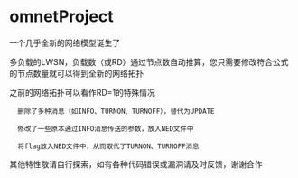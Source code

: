 # omnetProject

一个几乎全新的网络模型诞生了

多负载的LWSN，负载数（或RD）通过节点数自动推算，您只需要修改符合公式的节点数量就可以得到全新的网络拓扑

之前的网络拓扑可以看作RD=1的特殊情况

      删除了多种消息（如INFO、TURNON、TURNOFF），替代为UPDATE

      修改了一些原本通过INFO消息传送的参数，放入NED文件中

      将flag放入NED文件中，从而取代了TURNON、TURNOFF消息

其他特性敬请自行探索，如有各种代码错误或漏洞请及时反馈，谢谢合作
